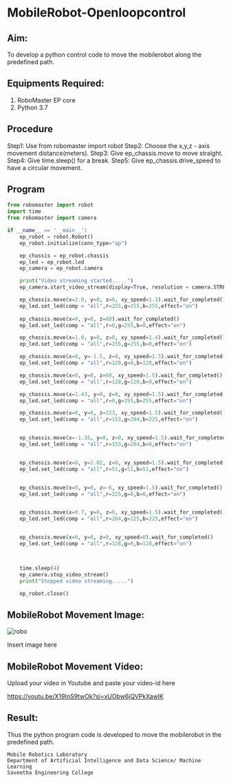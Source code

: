 # MobileRobot-Openloopcontrol
## Aim:

To develop a python control code to move the mobilerobot along the predefined path.

## Equipments Required:
1. RoboMaster EP core
2. Python 3.7

## Procedure

Step1:
Use from robomaster import robot
Step2:
Choose the x,y,z - axis movement distance(meters).
Step3:
Give ep_chassis.move to move straight.
Step4:
Give time.sleep() for a break.
Step5:
Give ep_chassis.drive_speed to have a circular movement.

## Program
```python
from robomaster import robot
import time
from robomaster import camera

if __name__ == '__main__':
    ep_robot = robot.Robot()
    ep_robot.initialize(conn_type="ap")

    ep_chassis = ep_robot.chassis
    ep_led = ep_robot.led
    ep_camera = ep_robot.camera

    print("Video streaming started.....")
    ep_camera.start_video_stream(display=True, resolution = camera.STREAM_360P)

    ep_chassis.move(x=2.9, y=0, z=0, xy_speed=1.3).wait_for_completed()
    ep_led.set_led(comp = "all",r=255,g=255,b=255,effect="on")
    
    ep_chassis.move(x=0, y=0, z=80).wait_for_completed()
    ep_led.set_led(comp = "all",r=0,g=255,b=0,effect="on")

    ep_chassis.move(x=1.0, y=0, z=0, xy_speed=1.4).wait_for_completed()
    ep_led.set_led(comp = "all",r=255,g=255,b=0,effect="on")

    ep_chassis.move(x=0, y=-1.5, z=0, xy_speed=1.5).wait_for_completed()
    ep_led.set_led(comp = "all",r=128,g=0,b=128,effect="on")

    ep_chassis.move(x=0, y=0, z=60, xy_speed=1.5).wait_for_completed()
    ep_led.set_led(comp = "all",r=128,g=128,b=0,effect="on")

    ep_chassis.move(x=1.43, y=0, z=0, xy_speed=1.5).wait_for_completed()
    ep_led.set_led(comp = "all",r=0,g=255,b=255,effect="on")

    ep_chassis.move(x=0, y=0, z=223, xy_speed=1.5).wait_for_completed()
    ep_led.set_led(comp = "all",r=153,g=204,b=225,effect="on")


    ep_chassis.move(x=-1.35, y=0, z=0, xy_speed=1.5).wait_for_completed()
    ep_led.set_led(comp = "all",r=153,g=204,b=0,effect="on")


    ep_chassis.move(x=0, y=2.02, z=0, xy_speed=1.5).wait_for_completed()
    ep_led.set_led(comp = "all",r=51,g=51,b=51,effect="on")


    ep_chassis.move(x=0, y=0, z=-6, xy_speed=1.5).wait_for_completed()
    ep_led.set_led(comp = "all",r=225,g=0,b=0,effect="on")


    ep_chassis.move(x=0.7, y=0, z=0, xy_speed=1.5).wait_for_completed()
    ep_led.set_led(comp = "all",r=204,g=225,b=225,effect="on")


    ep_chassis.move(x=0, y=0, z=0, xy_speed=0).wait_for_completed()
    ep_led.set_led(comp = "all",r=128,g=0,b=128,effect="on")



    time.sleep(4)
    ep_camera.stop_video_stream()
    print("Stopped video streaming.....")

    ep_robot.close()
```

## MobileRobot Movement Image:

![robo](./img/robomaster.png)

Insert image here


## MobileRobot Movement Video:

Upload your video in Youtube and paste your video-id here

https://youtu.be/X19InS9twOk?si=xUObw6jQVPkXawlK

## Result:
Thus the python program code is developed to move the mobilerobot in the predefined path.
```
Mobile Robotics Laboratory
Department of Artificial Intelligence and Data Science/ Machine Learning
Saveetha Engineering College
```
